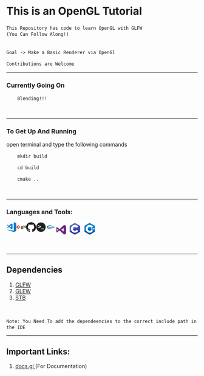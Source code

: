 # This is an OpenGL Tutorial
    This Repository has code to learn OpenGL with GLFW
    (You Can Follow Along!)


    Goal -> Make a Basic Renderer via OpenGl
```cpp
Contributions are Welcome
```

---

### Currently Going On
        Blending!!!
<br/>

---


### To Get Up And Running

open terminal
and type the following commands

```terminal
    mkdir build
```
```terminal
    cd build
```
```terminal
    cmake ..
```

<br/>

---

### Languages and Tools:

<a title="Visual Studio"><img src="https://github.com/Eshanatnight/Eshanatnight/blob/master/icons/visual-studio.png" height=30/> </a>
<img align="left" alt="Visual Studio Code" width="26px" src="https://raw.githubusercontent.com/github/explore/80688e429a7d4ef2fca1e82350fe8e3517d3494d/topics/visual-studio-code/visual-studio-code.png" />
<img align="left" alt="Git" width="26px" img src="https://raw.githubusercontent.com/github/explore/80688e429a7d4ef2fca1e82350fe8e3517d3494d/topics/git/git.png" />
<img align="left" alt="GitHub" width="26px" src="https://raw.githubusercontent.com/github/explore/78df643247d429f6cc873026c0622819ad797942/topics/github/github.png" />
<a title="C"><img src="https://github.com/Eshanatnight/Eshanatnight/blob/master/icons/c.png" height=35 /> </a>
<a title="C++"><img src="https://github.com/Eshanatnight/Eshanatnight/blob/master/icons/cpp.png" height=35/> </a>
<img align="left" alt="Terminal" width="26px" src="https://raw.githubusercontent.com/github/explore/80688e429a7d4ef2fca1e82350fe8e3517d3494d/topics/terminal/terminal.png" />
<img align="left" alt="OpenGL" width="26px" src="https://raw.githubusercontent.com/github/explore/80688e429a7d4ef2fca1e82350fe8e3517d3494d/topics/opengl/opengl.png" />


<br/>


---

## Dependencies

1. <a title="GLFW" href="https://github.com/glfw/glfw"> GLFW </a>
2. <a title="GLFW" href="https://github.com/nigels-com/glew"> GLEW </a>
3. <a title="stb" href="https://github.com/nothings/stb"> STB </a>

<br/>

    Note: You Need To add the dependeencies to the correct include path in the IDE

---

## Important Links:
1. <a title="Docs" href="https://docs.gl"> docs.gl </a> (For Documentation)
